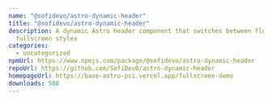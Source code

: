```yaml
---
name: "@sofidevo/astro-dynamic-header"
title: "@sofidevo/astro-dynamic-header"
description: A dynamic Astro header component that switches between floating and
  fullscreen styles
categories:
  - uncategorized
npmUrl: https://www.npmjs.com/package/@sofidevo/astro-dynamic-header
repoUrl: https://github.com/SofiDevO/astro-dynamic-header
homepageUrl: https://base-astro-psi.vercel.app/fullscreen-demo
downloads: 508
---
```

